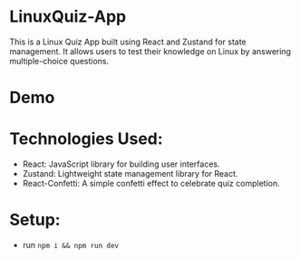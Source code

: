# LinuxQuiz-App
This is a Linux Quiz App built using React and Zustand for state management. It allows users to test their knowledge on Linux by answering multiple-choice questions.


# Demo




# Technologies Used:
- React: JavaScript library for building user interfaces.
- Zustand: Lightweight state management library for React.
- React-Confetti: A simple confetti effect to celebrate quiz completion.


# Setup:
- run `npm i && npm run dev`